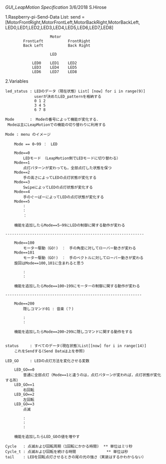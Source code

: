 *GUI_LeapMotion Specification*
3/6/2018 S.Hirose

1.Raspberry-pi-Send-Data
	List:
	send = [MotorFrontRight,MotorFrontLeft,MotorBackRight,MotorBackLeft,
	        LED0,LED1,LED2,LED3,LED4,LED5,LED6,LED7,LED8]

	                    Motor
	        FrontLeft           FrontRight
	        Back Left           Back Right

			            LED
			            
			    LED0    LED1    LED2
			    LED3    LED4    LED5
			    LED6    LED7    LED8

2.Variables

	led_status : LEDのデータ（現在状態）List[ [now] for i in range(9)]
				 userが決めたLED_patternを格納する
				 0 1 2
				 3 4 5
				 6 7 8
	
	Mode	   :　Modeの番号によって機能が変化する．
	 Modeは主にLeapMotionでの機能の切り替わりに利用する

	Mode : menu のイメージ

		Mode == 0~99 ：　LED

		Mode==0
			LEDモード　（LeapMotion側でLEDモードに切り替わる）
		Mode==1
			点灯パターンが変わっても，全部点灯した状態を保つ
		Mode==2
			手の高さによってLEDの点灯状態が変化する
		Mode==3
			SwipeによってLEDの点灯状態が変化する
		Mode==4
			手のぐーぱーによってLEDの点灯状態が変化する
		Mode==5
			:
			:
			：

		機能を追加したらMode==5~99にLEDの制御に関する動作が変わる

	--------------------------------------------------------------
	
		Mode==100
			モーター駆動（GO!)　：　手の角度に対してローバー動きが変わる
		Mode==101
			モーター駆動（GO!)　：　手のベクトルに対してローバー動きが変わる
		旋回はMode==100,101に含まれると思う

			:
			:

		機能を追加したらMode==100~199にモーターの制御に関する動作が変わる

	-------------------------------------------------------------

		Mode==200
			隠しコマンド01 : 音楽（？)　

			:
			:

		機能を追加したらMode==200~299に隠しコマンドに関する動作をする


	status     : すべてのデータ(現在状態)List[[now] for i in range(14)]
		これをSendする(Send Dataは上を参照)

	LED_GO	   : LEDの点灯方法を変化させる変数

		LED_GO==0
			普通に全部点灯（Mode==1と違うのは，点灯パターンが変われば，点灯状態が変化する所）
		LED_GO==1
			右回転
		LED_GO==2
			左回転
		LED_GO==3
			点滅

			:
			:
			:

		機能を追加したらLED_GOの値を増やす

	Cycle   : 点滅および回転周期（1回転にかかる時間) 	** 単位はミリ秒
	Cycle_t : 点滅および回転を続ける時間　			** 単位は秒
	tail    : LEDを回転点灯させるときの尾の光の強さ（実装はするかわからない）
			

